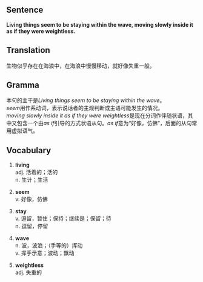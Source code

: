 ## Sentence

**Living things seem to be staying within the wave, moving slowly inside it as if they were weightless.**

## Translation

生物似乎存在在海浪中，在海浪中慢慢移动，就好像失重一般。    

## Gramma     

本句的主干是*Living things seem to be staying within the wave*。     
*seem*用作系动词，表示说话者的主观判断或主语可能发生的情况。      
*moving slowly inside it as if they were weightless*是现在分词作伴随状语，其中又包含一个由*as if*引导的方式状语从句。*as if*意为“好像，仿佛”，后面的从句常用虚拟语气。    

## Vocabulary   

1. **living**     
adj. 活着的；活的     
n. 生计；生活      

2. **seem**     
v. 好像，仿佛      

3. **stay**       
v. 逗留，暂住；保持；继续是；保留；待     
n. 逗留，停留       

4. **wave**      
n. 波，波浪；（手等的）挥动      
v. 挥手示意；波动；飘动      

5. **weightless**        
adj. 失重的       

